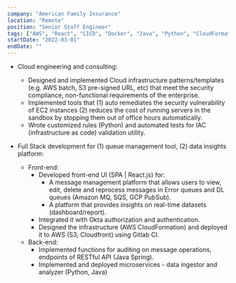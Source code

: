 ```yaml
---
company: "American Family Insurance"
location: "Remote"
position: "Senior Staff Engineer"
tags: ["AWS", "React", "CICD", "Docker", "Java", "Python", "CloudFormation", "JavaScript"]
startDate: "2022-03-01"
endDate: ""
---
```


- Cloud engineering and consulting:
    * Designed and implemented Cloud infrastructure patterns/templates (e.g. AWS batch, S3 pre-signed URL, etc) that meet the security compliance, non-functional requirements of the enterprise. 
    * Implemented tools that (1) auto remediates the security vulnerability of EC2 instances (2) reduces the cost of running servers in the sandbox by stopping them out of office hours automatically.
    * Wrote customized rules (Python) and automated tests for IAC (infrastructure as code) validation utility.

- Full Stack development for (1) queue management tool, (2) data insights platform:
    * Front-end:
       - Developed front-end UI (SPA | React.js) for:
            * A message management platform that allows users to view, edit, delete and reprocess messages in Error queues and DL queues (Amazon MQ, SQS, GCP PubSub).
            * A platform that provides insights on real-time datasets (dashboard/report). 
       - Integrated it with Okta authorization and authentication.
       - Designed the infrastructure (AWS CloudFormation) and deployed it to AWS (S3, Cloudfront) using Gitlab CI.
   * Back-end:
       - Implemented functions for auditing on message operations, endpoints of RESTful API (Java Spring).
       - Implemented and deployed microservices - data ingestor and analyzer (Python, Java)


